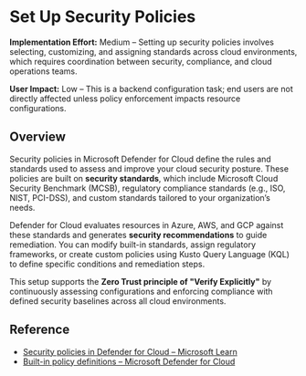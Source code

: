 # Set Up Security Policies

**Implementation Effort:** Medium – Setting up security policies involves selecting, customizing, and assigning standards across cloud environments, which requires coordination between security, compliance, and cloud operations teams.

**User Impact:** Low – This is a backend configuration task; end users are not directly affected unless policy enforcement impacts resource configurations.

## Overview

Security policies in Microsoft Defender for Cloud define the rules and standards used to assess and improve your cloud security posture. These policies are built on **security standards**, which include Microsoft Cloud Security Benchmark (MCSB), regulatory compliance standards (e.g., ISO, NIST, PCI-DSS), and custom standards tailored to your organization’s needs.

Defender for Cloud evaluates resources in Azure, AWS, and GCP against these standards and generates **security recommendations** to guide remediation. You can modify built-in standards, assign regulatory frameworks, or create custom policies using Kusto Query Language (KQL) to define specific conditions and remediation steps.

This setup supports the **Zero Trust principle of "Verify Explicitly"** by continuously assessing configurations and enforcing compliance with defined security baselines across all cloud environments.

## Reference

- [Security policies in Defender for Cloud – Microsoft Learn](https://learn.microsoft.com/en-us/azure/defender-for-cloud/security-policy-concept)
- [Built-in policy definitions – Microsoft Defender for Cloud](https://learn.microsoft.com/en-us/azure/defender-for-cloud/policy-reference)
